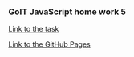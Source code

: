 ### GoIT JavaScript home work 5

[Link to the task](https://github.com/goitacademy/javascript-homework/tree/master/homework-05)

[Link to the GitHub Pages](https://ghileors.github.io/goit-js-hw-05/)
